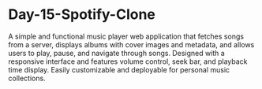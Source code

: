 # Day-15-Spotify-Clone
 A simple and functional music player web application that fetches songs from a server, displays albums with cover images and metadata, and allows users to play, pause, and navigate through songs. Designed with a responsive interface and features volume control, seek bar, and playback time display. Easily customizable and deployable for personal music collections.
